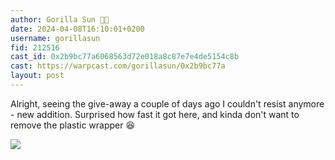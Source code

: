 ```yaml
---
author: Gorilla Sun 🦍🌞
date: 2024-04-08T16:10:01+0200
username: gorillasun
fid: 212516
cast_id: 0x2b9bc77a6068563d72e018a8c87e7e4de5154c8b
cast: https://warpcast.com/gorillasun/0x2b9bc77a
layout: post
---
```

Alright, seeing the give-away a couple of days ago I couldn't resist anymore - new addition. Surprised how fast it got here, and kinda don't want to remove the plastic wrapper 😆  

![](https://imagedelivery.net/BXluQx4ige9GuW0Ia56BHw/f843cc83-0cac-4afc-ee5c-feebfd5b1700/original)